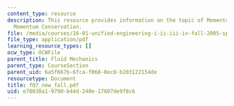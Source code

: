 ```yaml
---
content_type: resource
description: This resource provides information on the topic of Momentum Flow and
  Momentum Conservation.
file: /media/courses/16-01-unified-engineering-i-ii-iii-iv-fall-2005-spring-2006/e78030a19790b44d240e17607de9f8c6_f07_new_fall.pdf
file_type: application/pdf
learning_resource_types: []
ocw_type: OCWFile
parent_title: Fluid Mechanics
parent_type: CourseSection
parent_uid: 6a5f667b-6fca-f068-0ec8-b203122154de
resourcetype: Document
title: f07_new_fall.pdf
uid: e78030a1-9790-b44d-240e-17607de9f8c6
---
```

